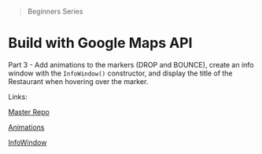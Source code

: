 > Beginners Series

# Build with Google Maps API

Part 3 - Add animations to the markers (DROP and BOUNCE), create an info window with the `InfoWindow()` constructor, and display the title of the Restaurant when hovering over the marker.

Links:

[Master Repo](https://github.com/RafaelDavisH/Building-with-Google-Maps-API/tree/master)

[Animations](https://developers.google.com/maps/documentation/javascript/markers#animate)

[InfoWindow](https://developers.google.com/maps/documentation/javascript/infowindows)
